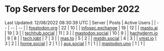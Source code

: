 # Top Servers for December 2022
Last Updated: 12/08/2022 08:30:39 UTC
| Server | Posts | Active Users |
| -- | -- | -- |
| [fosstodon.org](https://fosstodon.org/tags/PowerShell) | 22 | 10 |
| [infosec.exchange](https://infosec.exchange/tags/PowerShell) | 19 | 12 |
| [masto.ai](https://masto.ai/tags/PowerShell) | 19 | 3 |
| [techhub.social](https://techhub.social/tags/PowerShell) | 11 | 3 |
| [mastodon.social](https://mastodon.social/tags/PowerShell) | 10 | 9 |
| [hachyderm.io](https://hachyderm.io/tags/PowerShell) | 9 | 8 |
| [tech.lgbt](https://tech.lgbt/tags/PowerShell) | 7 | 3 |
| [mas.to](https://mas.to/tags/PowerShell) | 5 | 2 |
| [mstdn.social](https://mstdn.social/tags/PowerShell) | 4 | 3 |
| [vmst.io](https://vmst.io/tags/PowerShell) | 3 | 2 |
| [home.social](https://home.social/tags/PowerShell) | 2 | 1 |
| [aus.social](https://aus.social/tags/PowerShell) | 1 | 1 |
| [mastodon.uno](https://mastodon.uno/tags/PowerShell) | 1 | 1 |
